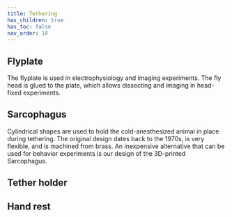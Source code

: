 ```yaml
---
title: Tethering
has_children: true
has_toc: false
nav_order: 10
---
```


## Flyplate

The flyplate is used in electrophysiology and imaging experiments. The fly head is glued to the plate, which allows dissecting and imaging in head-fixed experiments.

## Sarcophagus

Cylindrical shapes are used to hold the cold-anesthesized animal in place during tethering. The original design dates back to the 1970s, is very flexible, and is machined from brass. An inexpensive alternative that can be used for behavior experiments is our design of the 3D-printed Sarcophagus.

## Tether holder

## Hand rest